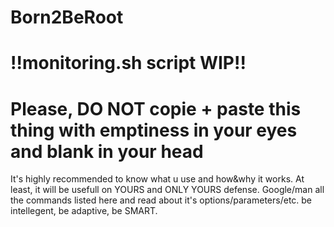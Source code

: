 
# Born2BeRoot

# !!monitoring.sh script WIP!!

# Please, DO NOT copie + paste this thing with emptiness in your eyes and blank in your head
It's highly recommended to know what u use and how&why it works. At least, it will be usefull on YOURS and ONLY YOURS defense.
Google/man all the commands listed here and read about it's options/parameters/etc. be intellegent, be adaptive, be SMART.

